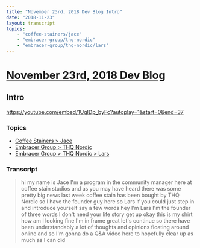 ```yaml
---
title: "November 23rd, 2018 Dev Blog Intro"
date: "2018-11-23"
layout: transcript
topics:
    - "coffee-stainers/jace"
    - "embracer-group/thq-nordic"
    - "embracer-group/thq-nordic/lars"
---
```

# [November 23rd, 2018 Dev Blog](../2018-11-23.md)
## Intro
https://youtube.com/embed/1UqIDp_byFc?autoplay=1&start=0&end=37

### Topics
* [Coffee Stainers > Jace](../topics/coffee-stainers/jace.md)
* [Embracer Group > THQ Nordic](../topics/embracer-group/thq-nordic.md)
* [Embracer Group > THQ Nordic > Lars](../topics/embracer-group/thq-nordic/lars.md)

### Transcript

> hi my name is Jace I'm a program in the community manager here at coffee stain studios and as you may have heard there was some pretty big news last week coffee stain has been bought by THQ Nordic so I have the founder guy here so Lars if you could just step in and introduce yourself say a few words hey I'm Lars I'm the founder of three words I don't need your life story get up okay this is my shirt how am I looking fine I'm in frame great let's continue so there have been understandably a lot of thoughts and opinions floating around online and so I'm gonna do a Q&amp;A video here to hopefully clear up as much as I can did
